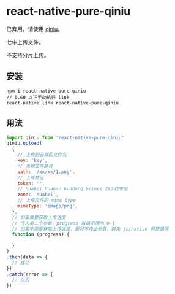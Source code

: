 # react-native-pure-qiniu

已弃用，请使用 [qiniu](https://github.com/react-native-hero/qiniu)。

七牛上传文件。

不支持分片上传。

## 安装

```
npm i react-native-pure-qiniu
// 0.60 以下手动执行 link
react-native link react-native-pure-qiniu
```

## 用法

```js
import qiniu from 'react-native-pure-qiniu'
qiniu.upload(
  {
    // 上传到云端的文件名
    key: 'key',
    // 本地文件路径
    path: '/xx/xx/1.png',
    // 上传凭证
    token: '',
    // huabei huanan huadong beimei 四个枚举值
    zone: 'huabei',
    // 上传文件的 mime type
    mimeType: 'image/png',
  },
  // 如果需要获取上传进度
  // 传入第二个参数，progress 取值范围为 0-1
  // 如果不需要获取上传进度，最好不传此参数，避免 js/native 频繁通信
  function (progress) {

  }
)
.then(data => {
  // 成功
})
.catch(error => {
  // 失败
})
```